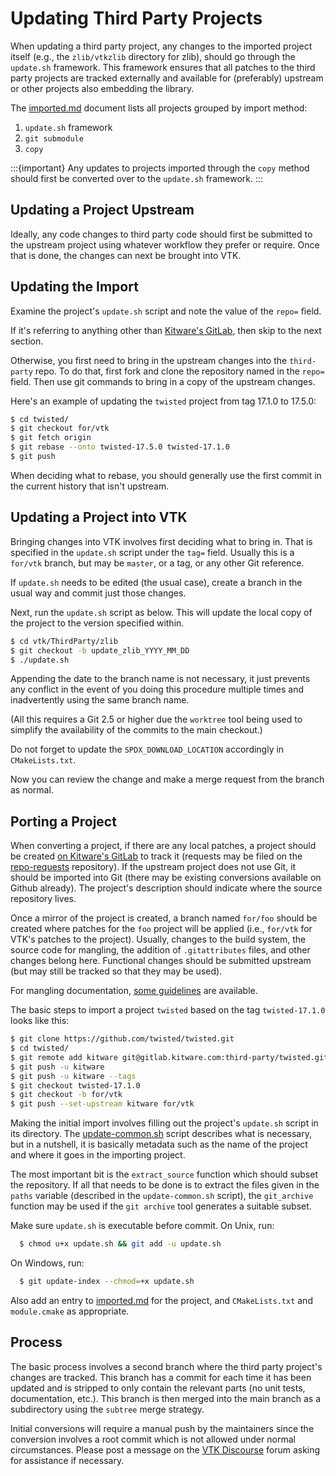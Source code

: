 # Updating Third Party Projects

When updating a third party project, any changes to the imported project
itself (e.g., the `zlib/vtkzlib` directory for zlib), should go through the
`update.sh` framework. This framework ensures that all patches to the third
party projects are tracked externally and available for (preferably) upstream
or other projects also embedding the library.

The [imported.md](imported.md) document lists all projects grouped by import
method:
1. `update.sh` framework
2. `git submodule`
3. `copy`

:::{important}
Any updates to projects imported through the `copy` method should first be converted
over to the `update.sh` framework.
:::

## Updating a Project Upstream

Ideally, any code changes to third party code should first be submitted to the upstream
project using whatever workflow they prefer or require.  Once that is done, the changes
can next be brought into VTK.

## Updating the Import

Examine the project's `update.sh` script and note the value of the `repo=` field.

If it's referring to anything other than [Kitware's GitLab](https://gitlab.kitware.com/third-party),
then skip to the next section.

Otherwise, you first need to bring in the upstream changes into the `third-party` repo.
To do that, first fork and clone the repository named in the `repo=` field.
Then use git commands to bring in a copy of the upstream changes.

Here's an example of updating the `twisted` project from tag 17.1.0 to 17.5.0:

```sh
$ cd twisted/
$ git checkout for/vtk
$ git fetch origin
$ git rebase --onto twisted-17.5.0 twisted-17.1.0
$ git push
```

When deciding what to rebase, you should generally use
the first commit in the current history that isn't upstream.

## Updating a Project into VTK

Bringing changes into VTK involves first deciding what to bring in. That is specified in the
`update.sh` script under the `tag=` field. Usually this is a `for/vtk` branch, but may
be `master`, or a tag, or any other Git reference.

If `update.sh` needs to be edited (the usual case), create a branch in the usual way
and commit just those changes.

Next, run the `update.sh` script as below. This will update the local copy of the project to
the version specified within.

```sh
$ cd vtk/ThirdParty/zlib
$ git checkout -b update_zlib_YYYY_MM_DD
$ ./update.sh
```

Appending the date to the branch name is not necessary, it just prevents any conflict in the
event of you doing this procedure multiple times and inadvertently using the same branch name.

(All this requires a Git 2.5 or higher due the `worktree` tool being used to
simplify the availability of the commits to the main checkout.)

Do not forget to update the `SPDX_DOWNLOAD_LOCATION` accordingly in `CMakeLists.txt`.

Now you can review the change and make a merge request from the branch as normal.

## Porting a Project

When converting a project, if there are any local patches, a project should be
created [on Kitware's GitLab](https://gitlab.kitware.com/third-party) to track it
(requests may be filed on the [repo-requests][] repository). If the upstream
project does not use Git, it should be imported into Git (there may be existing
conversions available on Github already). The project's description should
indicate where the source repository lives.

Once a mirror of the project is created, a branch named `for/foo` should be
created where patches for the `foo` project will be applied (i.e., `for/vtk`
for VTK's patches to the project). Usually, changes to the build system, the
source code for mangling, the addition of `.gitattributes` files, and other
changes belong here. Functional changes should be submitted upstream (but may
still be tracked so that they may be used).

For mangling documentation, [some guidelines][] are available.

[repo-requests]: https://gitlab.kitware.com/third-party/repo-requests
[some guidelines]: https://gitlab.kitware.com/third-party/repo-requests/-/wikis/mangling

The basic steps to import a project `twisted` based on the tag
`twisted-17.1.0` looks like this:

```sh
$ git clone https://github.com/twisted/twisted.git
$ cd twisted/
$ git remote add kitware git@gitlab.kitware.com:third-party/twisted.git
$ git push -u kitware
$ git push -u kitware --tags
$ git checkout twisted-17.1.0
$ git checkout -b for/vtk
$ git push --set-upstream kitware for/vtk
```

Making the initial import involves filling out the project's `update.sh`
script in its directory. The [update-common.sh](update-common.sh) script
describes what is necessary, but in a nutshell, it is basically metadata such
as the name of the project and where it goes in the importing project.

The most important bit is the `extract_source` function which should subset
the repository. If all that needs to be done is to extract the files given in
the `paths` variable (described in the `update-common.sh` script), the
`git_archive` function may be used if the `git archive` tool generates a
suitable subset.

Make sure `update.sh` is executable before commit. On Unix, run:

```sh
  $ chmod u+x update.sh && git add -u update.sh
```

On Windows, run:

```sh
  $ git update-index --chmod=+x update.sh
```

Also add an entry to [imported.md](imported.md) for the project, and
`CMakeLists.txt` and `module.cmake` as appropriate.

## Process

The basic process involves a second branch where the third party project's
changes are tracked. This branch has a commit for each time it has been
updated and is stripped to only contain the relevant parts (no unit tests,
documentation, etc.). This branch is then merged into the main branch as a
subdirectory using the `subtree` merge strategy.

Initial conversions will require a manual push by the maintainers since the
conversion involves a root commit which is not allowed under normal
circumstances. Please post a message on the [VTK Discourse][] forum asking
for assistance if necessary.

[VTK Discourse]: https://discourse.vtk.org/
